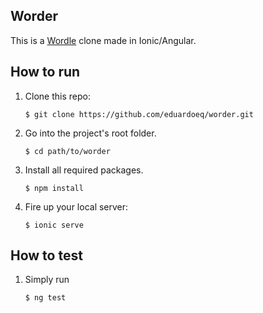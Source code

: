 ## Worder

This is a [Wordle](https://www.nytimes.com/games/wordle/index.html) clone made in Ionic/Angular.


## How to run
1. Clone this repo:

    `$ git clone https://github.com/eduardoeq/worder.git`

1. Go into the project's root folder.

    `$ cd path/to/worder`
2. Install all required packages.

    `$ npm install`

3. Fire up your local server:

    `$ ionic serve`

## How to test
1. Simply run 

    `$ ng test`